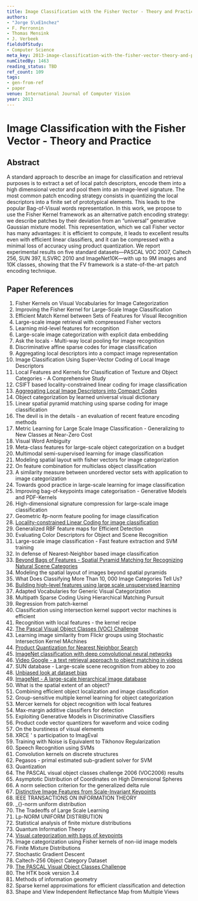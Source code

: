 ```yaml
---
title: Image Classification with the Fisher Vector - Theory and Practice
authors:
- "Jorge S\xE1nchez"
- F. Perronnin
- Thomas Mensink
- J. Verbeek
fieldsOfStudy:
- Computer Science
meta_key: 2013-image-classification-with-the-fisher-vector-theory-and-practice
numCitedBy: 1463
reading_status: TBD
ref_count: 109
tags:
- gen-from-ref
- paper
venue: International Journal of Computer Vision
year: 2013
---
```


# Image Classification with the Fisher Vector - Theory and Practice

## Abstract

A standard approach to describe an image for classification and retrieval purposes is to extract a set of local patch descriptors, encode them into a high dimensional vector and pool them into an image-level signature. The most common patch encoding strategy consists in quantizing the local descriptors into a finite set of prototypical elements. This leads to the popular Bag-of-Visual words representation. In this work, we propose to use the Fisher Kernel framework as an alternative patch encoding strategy: we describe patches by their deviation from an “universal” generative Gaussian mixture model. This representation, which we call Fisher vector has many advantages: it is efficient to compute, it leads to excellent results even with efficient linear classifiers, and it can be compressed with a minimal loss of accuracy using product quantization. We report experimental results on five standard datasets—PASCAL VOC 2007, Caltech 256, SUN 397, ILSVRC 2010 and ImageNet10K—with up to 9M images and 10K classes, showing that the FV framework is a state-of-the-art patch encoding technique.

## Paper References

1. Fisher Kernels on Visual Vocabularies for Image Categorization
2. Improving the Fisher Kernel for Large-Scale Image Classification
3. Efficient Match Kernel between Sets of Features for Visual Recognition
4. Large-scale image retrieval with compressed Fisher vectors
5. Learning mid-level features for recognition
6. Large-scale image categorization with explicit data embedding
7. Ask the locals - Multi-way local pooling for image recognition
8. Discriminative affine sparse codes for image classification
9. Aggregating local descriptors into a compact image representation
10. Image Classification Using Super-Vector Coding of Local Image Descriptors
11. Local Features and Kernels for Classification of Texture and Object Categories - A Comprehensive Study
12. CSIFT based locality-constrained linear coding for image classification
13. [Aggregating Local Image Descriptors into Compact Codes](2012-aggregating-local-image-descriptors-into-compact-codes)
14. Object categorization by learned universal visual dictionary
15. Linear spatial pyramid matching using sparse coding for image classification
16. The devil is in the details - an evaluation of recent feature encoding methods
17. Metric Learning for Large Scale Image Classification - Generalizing to New Classes at Near-Zero Cost
18. Visual Word Ambiguity
19. Meta-class features for large-scale object categorization on a budget
20. Multimodal semi-supervised learning for image classification
21. Modeling spatial layout with fisher vectors for image categorization
22. On feature combination for multiclass object classification
23. A similarity measure between unordered vector sets with application to image categorization
24. Towards good practice in large-scale learning for image classification
25. Improving bag-of-keypoints image categorisation - Generative Models and PDF-Kernels
26. High-dimensional signature compression for large-scale image classification
27. Geometric ℓp-norm feature pooling for image classification
28. [Locality-constrained Linear Coding for image classification](2010-locality-constrained-linear-coding-for-image-classification)
29. Generalized RBF feature maps for Efficient Detection
30. Evaluating Color Descriptors for Object and Scene Recognition
31. Large-scale image classification - Fast feature extraction and SVM training
32. In defense of Nearest-Neighbor based image classification
33. [Beyond Bags of Features - Spatial Pyramid Matching for Recognizing Natural Scene Categories](2006-beyond-bags-of-features-spatial-pyramid-matching-for-recognizing-natural-scene-categories)
34. Modeling the spatial layout of images beyond spatial pyramids
35. What Does Classifying More Than 10, 000 Image Categories Tell Us?
36. [Building high-level features using large scale unsupervised learning](2013-building-high-level-features-using-large-scale-unsupervised-learning)
37. Adapted Vocabularies for Generic Visual Categorization
38. Multipath Sparse Coding Using Hierarchical Matching Pursuit
39. Regression from patch-kernel
40. Classification using intersection kernel support vector machines is efficient
41. Recognition with local features - the kernel recipe
42. [The Pascal Visual Object Classes (VOC) Challenge](2009-the-pascal-visual-object-classes-voc-challenge)
43. Learning image similarity from Flickr groups using Stochastic Intersection Kernel MAchines
44. [Product Quantization for Nearest Neighbor Search](2011-product-quantization-for-nearest-neighbor-search)
45. [ImageNet classification with deep convolutional neural networks](2012-imagenet-classification-with-deep-convolutional-neural-networks)
46. [Video Google - a text retrieval approach to object matching in videos](2003-video-google-a-text-retrieval-approach-to-object-matching-in-videos)
47. SUN database - Large-scale scene recognition from abbey to zoo
48. [Unbiased look at dataset bias](2011-unbiased-look-at-dataset-bias)
49. [ImageNet - A large-scale hierarchical image database](2009-imagenet-a-large-scale-hierarchical-image-database)
50. What is the spatial extent of an object?
51. Combining efficient object localization and image classification
52. Group-sensitive multiple kernel learning for object categorization
53. Mercer kernels for object recognition with local features
54. Max-margin additive classifiers for detection
55. Exploiting Generative Models in Discriminative Classifiers
56. Product code vector quantizers for waveform and voice coding
57. On the burstiness of visual elements
58. XRCE ' s participation to ImagEval
59. Training with Noise is Equivalent to Tikhonov Regularization
60. Speech Recognition using SVMs
61. Convolution kernels on discrete structures
62. Pegasos - primal estimated sub-gradient solver for SVM
63. Quantization
64. The PASCAL visual object classes challenge 2006 (VOC2006) results
65. Asymptotic Distribution of Coordinates on High Dimensional Spheres
66. A norm selection criterion for the generalized delta rule
67. [Distinctive Image Features from Scale-Invariant Keypoints](2004-distinctive-image-features-from-scale-invariant-keypoints)
68. IEEE TRANSACTIONS ON INFORMATION THEORY
69. _{}-norm uniform distribution
70. The Tradeoffs of Large Scale Learning
71. Lp-NORM UNIFORM DISTRIBUTION
72. Statistical analysis of finite mixture distributions
73. Quantum Information Theory
74. [Visual categorization with bags of keypoints](2004-visual-categorization-with-bags-of-keypoints)
75. Image categorization using Fisher kernels of non-iid image models
76. Finite Mixture Distributions
77. Stochastic Gradient Descent
78. Caltech-256 Object Category Dataset
79. [The PASCAL Visual Object Classes Challenge](2006-the-pascal-visual-object-classes-challenge)
80. The HTK book version 3.4
81. Methods of information geometry
82. Sparse kernel approximations for efficient classification and detection
83. Shape and View Independent Reflectance Map from Multiple Views

